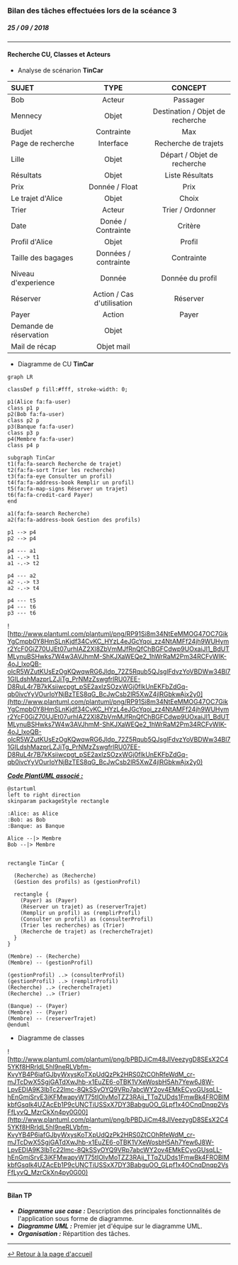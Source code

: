 ### Bilan des tâches effectuées lors de la scéance 3
##### *25 / 09 / 2018*

---

#### Recherche CU, Classes et Acteurs

+ Analyse de scénarion **TinCar**

| SUJET | TYPE | CONCEPT |
| :---- | :--: | :-----: |
| Bob | Acteur | Passager |
| Mennecy | Objet | Destination / Objet de recherche |
| Budjet | Contrainte | Max |
| Page de recherche | Interface | Recherche de trajets |
| Lille | Objet | Départ / Objet de recherche |
| Résultats | Objet | Liste Résultats |
| Prix | Donnée / Float | Prix |
| Le trajet d'Alice | Objet | Choix |
| Trier | Acteur | Trier / Ordonner |
| Date | Donée / Contrainte | Critère |
| Profil d'Alice | Objet | Profil |
| Taille des bagages | Données / contrainte | Contrainte |
| Niveau d'experience | Donnée | Donnée du profil |
| Réserver | Action / Cas d'utilisation | Réserver |
| Payer | Action | Payer |
| Demande de réservation | Objet |  |
| Mail de récap | Objet mail |  |

+ Diagramme de CU **TinCar**


```mermaid
graph LR

classDef p fill:#fff, stroke-width: 0;

p1(Alice fa:fa-user)
class p1 p
p2(Bob fa:fa-user)
class p2 p
p3(Banque fa:fa-user)
class p3 p
p4(Membre fa:fa-user)
class p4 p

subgraph TinCar
t1(fa:fa-search Recherche de trajet)
t2(fa:fa-sort Trier les recherche)
t3(fa:fa-eye Consulter un profil)
t4(fa:fa-address-book Remplir un profil)
t5(fa:fa-map-signs Réserver un trajet)
t6(fa:fa-credit-card Payer)
end

a1(fa:fa-search Recherche)
a2(fa:fa-address-book Gestion des profils)

p1 --> p4
p2 --> p4

p4 --- a1
a1 -.-> t1
a1 -.-> t2

p4 --- a2
a2 -.-> t3
a2 -.-> t4

p4 --- t5
p4 --- t6
p3 --- t6
```

![http://www.plantuml.com/plantuml/png/RP91Si8m34NtEeMMOG47OC7GikYgCmpb0Y8HmSLnKjdf34CvKC_HYzL4eJGcYqoi_zz4NtAMFf24jh9WUHymr2YcF0GiZ70UJEt07urhIAZ2Xl8ZbVmMJfRnQfChBGFCdwp9UOxaiJl1_BdUTMLynuBSHwks7W4w3AVJhmM-ShKJXaWEQe2_1hWrRaM2Pm34RCFvWIK-4oJ_lxoQB-olcR5WZutKUsEzOgKQwqwRG6Jldp_72Z5Rqub5QJsglFdvzYoVBDWw34Bl71GILdshMazprLZJiTg_PrNMzZswgfrlRU07EE-D8RuL4r7B7kKsiiwcpgt_pSE2axIzSOzxWGj0flkUnEKFbZdGq-qb0ivcYyVOurIoYNjBzTES8qG_BcJwCsb2lR5XwZ4jlRGbkwAjx2y0](http://www.plantuml.com/plantuml/png/RP91Si8m34NtEeMMOG47OC7GikYgCmpb0Y8HmSLnKjdf34CvKC_HYzL4eJGcYqoi_zz4NtAMFf24jh9WUHymr2YcF0GiZ70UJEt07urhIAZ2Xl8ZbVmMJfRnQfChBGFCdwp9UOxaiJl1_BdUTMLynuBSHwks7W4w3AVJhmM-ShKJXaWEQe2_1hWrRaM2Pm34RCFvWIK-4oJ_lxoQB-olcR5WZutKUsEzOgKQwqwRG6Jldp_72Z5Rqub5QJsglFdvzYoVBDWw34Bl71GILdshMazprLZJiTg_PrNMzZswgfrlRU07EE-D8RuL4r7B7kKsiiwcpgt_pSE2axIzSOzxWGj0flkUnEKFbZdGq-qb0ivcYyVOurIoYNjBzTES8qG_BcJwCsb2lR5XwZ4jlRGbkwAjx2y0)

***<u>Code PlantUML associé :</u>***
>>>
  ```puml
  @startuml
  left to right direction
  skinparam packageStyle rectangle

  :Alice: as Alice
  :Bob: as Bob
  :Banque: as Banque

  Alice --|> Membre
  Bob --|> Membre


  rectangle TinCar {

    (Recherche) as (Recherche)
    (Gestion des profils) as (gestionProfil)

    rectangle {
      (Payer) as (Payer)
      (Réserver un trajet) as (reserverTrajet)
      (Remplir un profil) as (remplirProfil)
      (Consulter un profil) as (consulterProfil)
      (Trier les recherches) as (Trier)
      (Recherche de trajet) as (rechercheTrajet)
    }
  }

  (Membre) -- (Recherche)
  (Membre) -- (gestionProfil)

  (gestionProfil) ..> (consulterProfil)
  (gestionProfil) ..> (remplirProfil)
  (Recherche) ..> (rechercheTrajet)
  (Recherche) ..> (Trier)

  (Banque) -- (Payer)
  (Membre) -- (Payer)
  (Membre) -- (reserverTrajet)
  @enduml
  ```
>>>

+ Diagramme de classes

![http://www.plantuml.com/plantuml/png/bPBDJiCm48JlVeezygD8SEsX2C45YKf8HRrldL5hI9neRLVbfm-KvyYB4P6iafGJbyWxysKoTXpUdQzPk2HRS0ZtCOhRfeWdM_cr-mJTcDwX5SgjGATdXwJhb-x1EuZE6-oTBK1VXeWosbH5Ah7Yew6J8W-LpvEDIA9K3IbTc22lmc-8QkSSyOYQ9VRp7abcWY2ov4EMkECyoGUsqLL-hEnGmiSrvE3iKFMwapyWT75tIOlvMoTZZ3RAij_TTqZUDds1FmwBk4FROBIMkbfGsqIk4UZAcEb1P9cUNCTiUSSxX7DY3BabguOO_GLpf1x4OCnqDnqp2VsFfLyvQ_MzrCkXn4py0G00](http://www.plantuml.com/plantuml/png/bPBDJiCm48JlVeezygD8SEsX2C45YKf8HRrldL5hI9neRLVbfm-KvyYB4P6iafGJbyWxysKoTXpUdQzPk2HRS0ZtCOhRfeWdM_cr-mJTcDwX5SgjGATdXwJhb-x1EuZE6-oTBK1VXeWosbH5Ah7Yew6J8W-LpvEDIA9K3IbTc22lmc-8QkSSyOYQ9VRp7abcWY2ov4EMkECyoGUsqLL-hEnGmiSrvE3iKFMwapyWT75tIOlvMoTZZ3RAij_TTqZUDds1FmwBk4FROBIMkbfGsqIk4UZAcEb1P9cUNCTiUSSxX7DY3BabguOO_GLpf1x4OCnqDnqp2VsFfLyvQ_MzrCkXn4py0G00)

<!--
```puml
skinparam classAttributeIconSize 0
 class Membre
 class Lieu
 class Passager
 class Vehicle {
   - VolumeMax
 }
 class Conducteur {
   - permis
 }
 class Trajet {
   - dateDepart
   - heureDepart
   - retard
   - prix
 }
 class Transaction
 class PaiementService {
   + Payer (?) : Transaction
 }


 Trajet -- Lieu : départ
 Trajet -- Lieu : arrivée
 Trajet -> Trajet : étapes *

 Conducteur -- Vehicle : bagages

 Conducteur -- Trajet : 1 conducteur
 Passager -- Trajet : passagers

 Transaction -- Conducteur
 Transaction -- Conducteur
 Transaction -- Passager

 Conducteur -|> Membre
 Passager -|> Membre
```
-->

---
#### Bilan TP 

- ***Diagramme use case :*** Description des principales fonctionnalités de l'application sous forme de diagramme.
- ***Diagramme UML :*** Premier jet d'équipe sur le diagramme UML.
- ***Organisation :*** Répartition des tâches.
---

[:leftwards_arrow_with_hook: Retour à la page d'accueil](../README.md)
